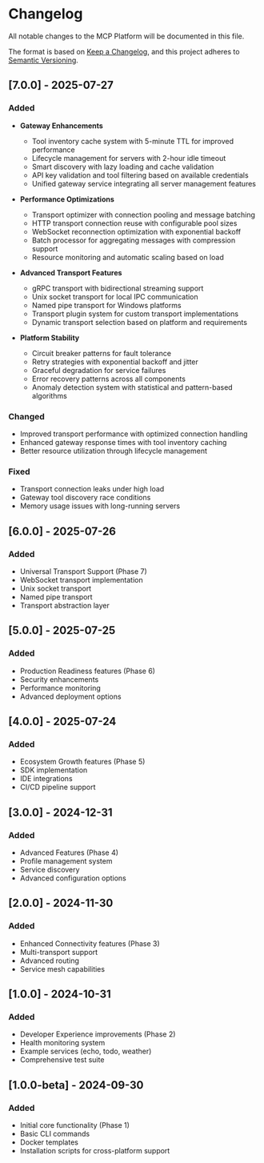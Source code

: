 # Changelog

All notable changes to the MCP Platform will be documented in this file.

The format is based on [Keep a Changelog](https://keepachangelog.com/en/1.0.0/),
and this project adheres to [Semantic Versioning](https://semver.org/spec/v2.0.0.html).

## [7.0.0] - 2025-07-27

### Added
- **Gateway Enhancements**
  - Tool inventory cache system with 5-minute TTL for improved performance
  - Lifecycle management for servers with 2-hour idle timeout
  - Smart discovery with lazy loading and cache validation
  - API key validation and tool filtering based on available credentials
  - Unified gateway service integrating all server management features

- **Performance Optimizations**
  - Transport optimizer with connection pooling and message batching
  - HTTP transport connection reuse with configurable pool sizes
  - WebSocket reconnection optimization with exponential backoff
  - Batch processor for aggregating messages with compression support
  - Resource monitoring and automatic scaling based on load

- **Advanced Transport Features**
  - gRPC transport with bidirectional streaming support
  - Unix socket transport for local IPC communication
  - Named pipe transport for Windows platforms
  - Transport plugin system for custom transport implementations
  - Dynamic transport selection based on platform and requirements

- **Platform Stability**
  - Circuit breaker patterns for fault tolerance
  - Retry strategies with exponential backoff and jitter
  - Graceful degradation for service failures
  - Error recovery patterns across all components
  - Anomaly detection system with statistical and pattern-based algorithms

### Changed
- Improved transport performance with optimized connection handling
- Enhanced gateway response times with tool inventory caching
- Better resource utilization through lifecycle management

### Fixed
- Transport connection leaks under high load
- Gateway tool discovery race conditions
- Memory usage issues with long-running servers

## [6.0.0] - 2025-07-26

### Added
- Universal Transport Support (Phase 7)
- WebSocket transport implementation
- Unix socket transport
- Named pipe transport
- Transport abstraction layer

## [5.0.0] - 2025-07-25

### Added
- Production Readiness features (Phase 6)
- Security enhancements
- Performance monitoring
- Advanced deployment options

## [4.0.0] - 2025-07-24

### Added
- Ecosystem Growth features (Phase 5)
- SDK implementation
- IDE integrations
- CI/CD pipeline support

## [3.0.0] - 2024-12-31

### Added
- Advanced Features (Phase 4)
- Profile management system
- Service discovery
- Advanced configuration options

## [2.0.0] - 2024-11-30

### Added
- Enhanced Connectivity features (Phase 3)
- Multi-transport support
- Advanced routing
- Service mesh capabilities

## [1.0.0] - 2024-10-31

### Added
- Developer Experience improvements (Phase 2)
- Health monitoring system
- Example services (echo, todo, weather)
- Comprehensive test suite

## [1.0.0-beta] - 2024-09-30

### Added
- Initial core functionality (Phase 1)
- Basic CLI commands
- Docker templates
- Installation scripts for cross-platform support